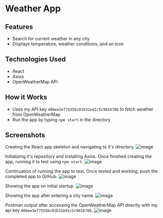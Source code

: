 # Weather App

## Features
- Search for current weather in any city
- Displays temperature, weather conditions, and an icon

## Technologies Used
- React
- Axios
- OpenWeatherMap API

## How it Works
- Uses my API key `48bee3ef7555bc01b32ed1c5c981678b` to fetch weather from OpenWeatherMap
- Run the app by typing `npm start` in the directory

## Screenshots

Creating the React app skeleton and navigating to it's directory.
![image](https://github.com/user-attachments/assets/3a05be98-52af-446e-a87e-fd9d7d1713cf)

Initializing it's repository and installing Axios. Once finished creating the app, running it to test using `npm start`.
![image](https://github.com/user-attachments/assets/38e8119a-8fcb-4a87-9088-d363e246a9d9)

Continuation of running the app to test. Once tested and working, push the completed app to GitHub.
![image](https://github.com/user-attachments/assets/b9554ed6-630d-46c5-b34e-3654b70c459d)

Showing the app on initial startup.
![image](https://github.com/user-attachments/assets/54c3057b-eec1-41c4-ad47-63878794e0f2)

Showing the app after entering a city name.
![image](https://github.com/user-attachments/assets/89dcb9c1-546b-4b51-b168-72bebda7c5a6)

Postman output after accessing the OpenWeatherMap API directly with my api key `48bee3ef7555bc01b32ed1c5c981678b`.
![image](https://github.com/user-attachments/assets/7be03892-78e7-45a5-a18d-2777287a096a)
